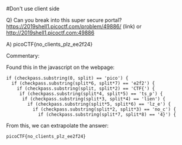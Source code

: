 #Don't use client side

Q) Can you break into this super secure portal? https://2019shell1.picoctf.com/problem/49886/ (link) or http://2019shell1.picoctf.com:49886

A) picoCTF{no_clients_plz_ee2f24}

Commentary:

Found this in the javascript on the webpage:

    if (checkpass.substring(0, split) == 'pico') {
      if (checkpass.substring(split*6, split*7) == 'e2f2') {
        if (checkpass.substring(split, split*2) == 'CTF{') {
         if (checkpass.substring(split*4, split*5) == 'ts_p') {
          if (checkpass.substring(split*3, split*4) == 'lien') {
            if (checkpass.substring(split*5, split*6) == 'lz_e') {
              if (checkpass.substring(split*2, split*3) == 'no_c') {
                if (checkpass.substring(split*7, split*8) == '4}') {
                

From this, we can extrapolate the answer:

```
picoCTF{no_clients_plz_ee2f24}
```
